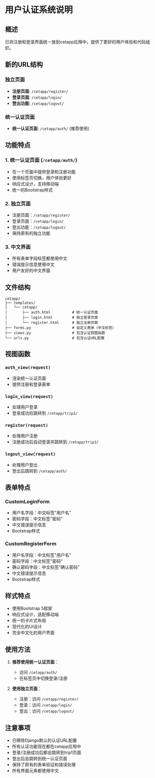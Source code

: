 # 用户认证系统说明

## 概述
已将注册和登录界面统一放到cetapp应用中，提供了更好的用户体验和代码组织。

## 新的URL结构

### 独立页面
- **注册页面**: `/cetapp/register/`
- **登录页面**: `/cetapp/login/`
- **登出功能**: `/cetapp/logout/`

### 统一认证页面
- **统一认证页面**: `/cetapp/auth/` (推荐使用)

## 功能特点

### 1. 统一认证页面 (`/cetapp/auth/`)
- 在一个页面中提供登录和注册功能
- 使用标签页切换，用户体验更好
- 响应式设计，支持移动端
- 统一的Bootstrap样式

### 2. 独立页面
- 注册页面：`/cetapp/register/`
- 登录页面：`/cetapp/login/`
- 登出功能：`/cetapp/logout/`
- 保持原有的独立功能

### 3. 中文界面
- 所有表单字段标签都使用中文
- 错误提示信息使用中文
- 用户友好的中文界面

## 文件结构

```
cetapp/
├── templates/
│   └── cetapp/
│       ├── auth.html          # 统一认证页面
│       ├── login.html         # 独立登录页面
│       └── register.html      # 独立注册页面
├── forms.py                   # 自定义表单（中文标签）
├── views.py                   # 包含认证视图函数
└── urls.py                    # 包含认证URL配置
```

## 视图函数

### `auth_view(request)`
- 渲染统一认证页面
- 提供注册和登录表单

### `login_view(request)`
- 处理用户登录
- 登录成功后跳转到 `/cetapp/trip1/`

### `register(request)`
- 处理用户注册
- 注册成功后自动登录并跳转到 `/cetapp/trip1/`

### `logout_view(request)`
- 处理用户登出
- 登出后跳转到 `/cetapp/auth/`

## 表单特点

### CustomLoginForm
- 用户名字段：中文标签"用户名"
- 密码字段：中文标签"密码"
- 中文错误提示信息
- Bootstrap样式

### CustomRegisterForm
- 用户名字段：中文标签"用户名"
- 密码字段：中文标签"密码"
- 确认密码字段：中文标签"确认密码"
- 中文错误提示信息
- Bootstrap样式

## 样式特点

- 使用Bootstrap 5框架
- 响应式设计，适配移动端
- 统一的卡片式布局
- 现代化的UI设计
- 完全中文化的用户界面

## 使用方法

1. **推荐使用统一认证页面**：
   - 访问 `/cetapp/auth/`
   - 在标签页中切换登录/注册

2. **使用独立页面**：
   - 注册：访问 `/cetapp/register/`
   - 登录：访问 `/cetapp/login/`
   - 登出：访问 `/cetapp/logout/`

## 注意事项

- 已移除Django默认的认证URL配置
- 所有认证功能现在都在cetapp应用中
- 登录/注册成功后都会跳转到trip1页面
- 登出后会跳转到统一认证页面
- 保持了原有的表单验证和错误处理
- 所有界面元素都使用中文 